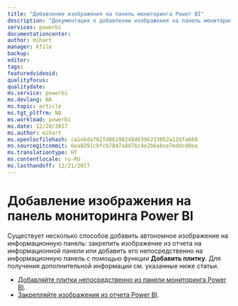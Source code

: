 ```yaml
---
title: "Добавление изображения на панель мониторинга Power BI"
description: "Документация о добавлении изображения на панель мониторинга Power BI."
services: powerbi
documentationcenter: 
author: mihart
manager: kfile
backup: 
editor: 
tags: 
featuredvideoid: 
qualityfocus: 
qualitydate: 
ms.service: powerbi
ms.devlang: NA
ms.topic: article
ms.tgt_pltfrm: NA
ms.workload: powerbi
ms.date: 12/20/2017
ms.author: mihart
ms.openlocfilehash: ca1ebda762fd86198248d6396233052a12dfa669
ms.sourcegitcommit: 6ea8291cbfcb7847a8d7bc4e2b6abce7eddcd0ea
ms.translationtype: HT
ms.contentlocale: ru-RU
ms.lasthandoff: 12/21/2017
---
```

# <a name="add-an-image-to-a-power-bi-dashboard"></a>Добавление изображения на панель мониторинга Power BI
Существует несколько способов добавить автономное изображение на информационную панель: закрепить изображение из отчета на информационной панели или добавить его непосредственно на информационную панель с помощью функции **Добавить плитку**.  Для получения дополнительной информации см. указанные ниже статьи.

* [Добавляйте плитки непосредственно из панели мониторинга Power BI](service-dashboard-add-widget.md).
* [Закрепляйте изображения из отчета Power BI](service-dashboard-pin-tile-from-report.md).

